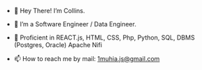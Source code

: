 - 👋 Hey There! I’m Collins.
- 👀 I’m a Software Engineer / Data Engineer.
- 🌱 Proficient in REACT.js, HTML, CSS, Php, Python, SQL, DBMS (Postgres, Oracle) Apache Nifi

- 📫 How to reach me by mail: 1muhia.js@gmail.com

<!---
Collins-Muhia/Collins-Muhia is a ✨ special ✨ repository because its `README.md` (this file) appears on your GitHub profile.
You can click the Preview link to take a look at your changes.
--->
 
